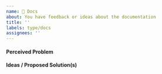 ```yaml
---
name: 📗 Docs
about: You have feedback or ideas about the documentation
title: ''
labels: type/docs
assignees: ''
---
```


#### Perceived Problem

#### Ideas / Proposed Solution(s)
